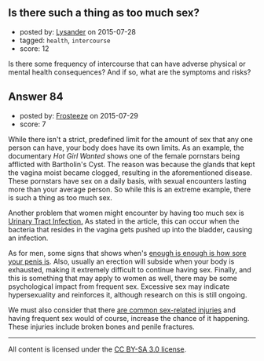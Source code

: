 ## Is there such a thing as too much sex?

- posted by: [Lysander](https://stackexchange.com/users/405008/lysander) on 2015-07-28
- tagged: `health`, `intercourse`
- score: 12

Is there some frequency of intercourse that can have adverse physical or mental health consequences?  And if so, what are the symptoms and risks?


## Answer 84

- posted by: [Frosteeze](https://stackexchange.com/users/2192285/frosteeze) on 2015-07-29
- score: 7

<p>While there isn't a strict, predefined limit for the amount of sex that any one person can have, your body does have its own limits. As an example, the documentary <em>Hot Girl Wanted</em> shows one of the female pornstars being afflicted with Bartholin's Cyst. The reason was because the glands that kept the vagina moist became clogged, resulting in the aforementioned disease. These pornstars have sex on a daily basis, with sexual encounters lasting more than your average person. So while this is an extreme example, there is such a thing as too much sex.</p>

<p>Another problem that women might encounter by having too much sex is <a href="http://www.womenshealthmag.com/sex-and-relationships/honeymoon-cystitis">Urinary Tract Infection.</a> As stated in the article, this can occur when the bacteria that resides in the vagina gets pushed up into the bladder, causing an infection.</p>

<p>As for men, some signs that shows when's <a href="http://www.mensjournal.com/health-fitness/health/how-much-sex-is-too-much-sex-20140531">enough is enough is how sore your penis is</a>. Also, usually an erection will subside when your body is exhausted, making it extremely difficult to continue having sex. Finally, and this is something that may apply to women as well, there may be some psychological impact from frequent sex. Excessive sex may indicate hypersexuality and reinforces it, although research on this is still ongoing.</p>

<p>We must also consider that there <a href="http://abcnews.go.com/Health/Sex/sex-related-injuries-common/story?id=10637541">are common sex-related injuries</a> and having frequent sex would of course, increase the chance of it happening. These injuries include broken bones and penile fractures.</p>




---

All content is licensed under the [CC BY-SA 3.0 license](https://creativecommons.org/licenses/by-sa/3.0/).
